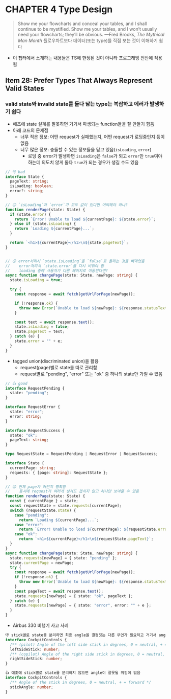 # CHAPTER 4 Type Design
>
> Show me your flowcharts and conceal your tables, and I shall continue to be mystified.
> Show me your tables, and I won’t usually need your flowcharts; they’ll be obvious.
> —Fred Brooks, *The Mythical Man Month*
> 플로우차트보다 데이터(또는 type)를 직접 보는 것이 이해하기 쉽다

- 이 챕터에서 소개하는 내용들은 TS에 한정된 것이 아니라 프로그래밍 전반에 적용됨

## Item 28: Prefer Types That Always Represent Valid States

### valid state와 invalid state를 둘다 담는 type는 복잡하고 에러가 발생하기 쉽다

- 애초에 state 설계를 잘못하면 거기서 파생되는 function들을 잘 만들기 힘듬
- 아래 코드의 문제점
  - 너무 적은 정보: 어떤 request가 실패했는지, 어떤 request가 로딩중인지 등이 없음
  - 너무 많은 정보: 충돌할 수 있는 정보들을 담고 있음(`isLoading`, `error`)
    - 로딩 중 error가 발생하면 `isLoading`은 `false`가 되고 `error`만 `true`여야 하는데 의도치 않게 둘다 `true`가 되는 경우가 생길 수도 있음

```ts
// 👎 bad
interface State {
  pageText: string;
  isLoading: boolean;
  error?: string;
}

// 😕 `isLoading`과 `error`가 모두 값이 있다면 어찌해야 하나?
function renderPage(state: State) {
  if (state.error) {
    return `Error! Unable to load ${currentPage}: ${state.error}`;
  } else if (state.isLoading) {
    return `Loading ${currentPage}...`;
  }

  return `<h1>${currentPage}</h1>\n${state.pageText}`;
}


// 😕 error처리시 `state.isLoading`을 `false`로 돌리는 것을 빼먹었음
//    error처리시 `state.error`를 다시 비워야 함
//    loading 중에 사용자가 다른 페이지로 이동한다면?
async function changePage(state: State, newPage: string) {
  state.isLoading = true;

  try {
    const response = await fetch(getUrlForPage(newPage));

    if (!response.ok) {
      throw new Error(`Unable to load ${newPage}: ${response.statusText}`);
    }

    const text = await response.text();
    state.isLoading = false;
    state.pageText = text;
  } catch (e) {
    state.error = "" + e;
  }
}
```

- tagged union(discriminated union)을 활용
  - request(page)별로 state를 따로 관리함
  - request별로 "pending", "error" 또는 "ok" 중 하나의 state만 가질 수 있음

```ts
// 👍 good
interface RequestPending {
  state: "pending";
}

interface RequestError {
  state: "error";
  error: string;
}

interface RequestSuccess {
  state: "ok";
  pageText: string;
}

type RequestState = RequestPending | RequestError | RequestSuccess;

interface State {
  currentPage: string;
  requests: { [page: string]: RequestState };
}

// 😊 현재 page가 어딘지 명확함
//    동시에 request가 여러개 생겨도 겹치지 않고 하나만 보여줄 수 있음
function renderPage(state: State) {
  const { currentPage } = state;
  const requestState = state.requests[currentPage];
  switch (requestState.state) {
    case "pending":
      return `Loading ${currentPage}...`;
    case "error":
      return `Error! Unable to load ${currentPage}: ${requestState.error}`;
    case "ok":
      return `<h1>${currentPage}</h1>\n${requestState.pageText}`;
  }
}
async function changePage(state: State, newPage: string) {
  state.requests[newPage] = { state: "pending" };
  state.currentPage = newPage;
  try {
    const response = await fetch(getUrlForPage(newPage));
    if (!response.ok) {
      throw new Error(`Unable to load ${newPage}: ${response.statusText}`);
    }
    const pageText = await response.text();
    state.requests[newPage] = { state: "ok", pageText };
  } catch (e) {
    state.requests[newPage] = { state: "error", error: "" + e };
  }
}
```

- Airbus 330 비행기 사고 사례

```ts
👎 stick별로 state를 분리하면 최종 angle을 결정짓는 다른 무언가 필요하고 거기서 angle이 잘못 결정될 위험이 있음 
interface CockpitControls {
  /** (pilot) Angle of the left side stick in degrees, 0 = neutral, + = forward */
  leftSideStick: number;
  /** (copilot) Angle of the right side stick in degrees, 0 = neutral, + = forward */
  rightSideStick: number;
}

👍 애초에 stick별로 state를 분리하지 않으면 angle이 잘못될 위험이 없음
interface CockpitControls {
  /** Angle of the stick in degrees, 0 = neutral, + = forward */
  stickAngle: number;
}
```
